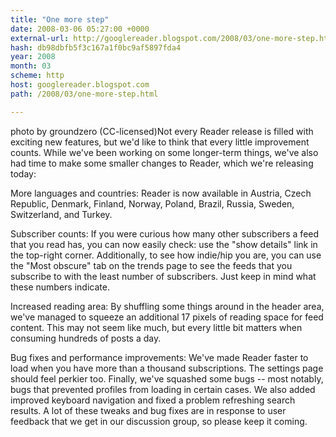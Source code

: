 ```yaml
---
title: "One more step"
date: 2008-03-06 05:27:00 +0000
external-url: http://googlereader.blogspot.com/2008/03/one-more-step.html
hash: db98dbfb5f3c167a1f0bc9af5897fda4
year: 2008
month: 03
scheme: http
host: googlereader.blogspot.com
path: /2008/03/one-more-step.html

---
```


photo by groundzero (CC-licensed)Not every Reader release is filled with exciting new features, but we'd like to think that every little improvement counts. While we've been working on some longer-term things, we've also had time to make some smaller changes to Reader, which we're releasing today:


More languages and countries: Reader is now available in Austria, Czech Republic, Denmark, Finland, Norway, Poland, Brazil, Russia, Sweden, Switzerland, and Turkey.


Subscriber counts: If you were curious how many other subscribers a feed that you read has, you can now easily check:  use the "show details" link in the top-right corner. Additionally, to see how indie/hip you are, you can use the "Most obscure" tab on the trends page to see the feeds that you subscribe to with the least number of subscribers. Just keep in mind what these numbers indicate.


Increased reading area: By shuffling some things around in the header area, we've managed to squeeze an additional 17 pixels of reading space for feed content. This may not seem like much, but every little bit matters when consuming hundreds of posts a day.


Bug fixes and performance improvements: We've made Reader faster to load when you have more than a thousand subscriptions. The settings page should feel perkier too. Finally, we've squashed some bugs -- most notably, bugs that prevented profiles from loading in certain cases. We also added improved keyboard navigation and fixed a problem refreshing search results. A lot of these tweaks and bug fixes are in response to user feedback that we get in our discussion group, so please keep it coming.



